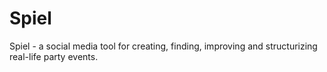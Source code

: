 # Spiel

Spiel - a social media tool for creating, finding, improving and structurizing real-life party events.
